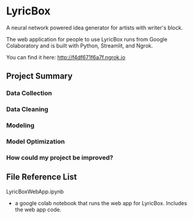 # LyricBox
A neural network powered idea generator for artists with writer's block.

The web application for people to use LyricBox runs from Google Colaboratory and is built with Python, Streamlit, and Ngrok.

You can find it here:
http://f4df671f6a7f.ngrok.io

## Project Summary

### Data Collection

### Data Cleaning

### Modeling

### Model Optimization

### How could my project be improved?



## File Reference List

LyricBoxWebApp.ipynb
- a google colab notebook that runs the web app for LyricBox. Includes the web app code.

